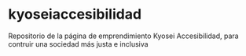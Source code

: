 # kyoseiaccesibilidad
Repositorio de la página de emprendimiento Kyosei Accesibilidad, para contruir una sociedad más justa e inclusiva
